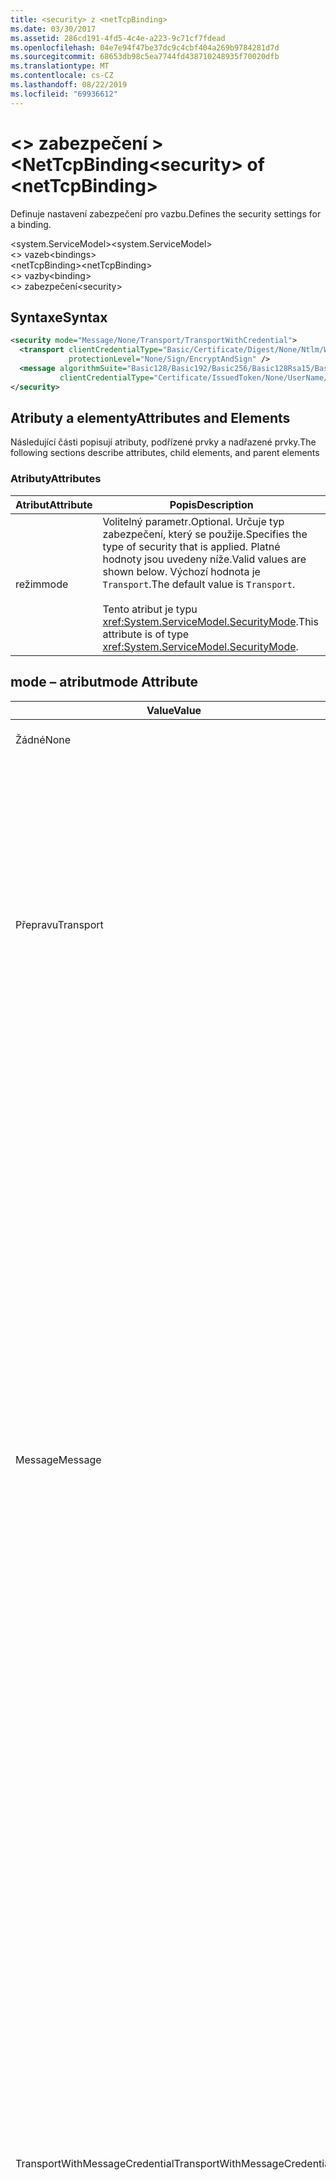 ```yaml
---
title: <security> z <netTcpBinding>
ms.date: 03/30/2017
ms.assetid: 286cd191-4fd5-4c4e-a223-9c71cf7fdead
ms.openlocfilehash: 04e7e94f47be37dc9c4cbf404a269b9784281d7d
ms.sourcegitcommit: 68653db98c5ea7744fd438710248935f70020dfb
ms.translationtype: MT
ms.contentlocale: cs-CZ
ms.lasthandoff: 08/22/2019
ms.locfileid: "69936612"
---
```

# <a name="security-of-nettcpbinding"></a><span data-ttu-id="967fd-102">\<> zabezpečení > \<NetTcpBinding</span><span class="sxs-lookup"><span data-stu-id="967fd-102">\<security> of \<netTcpBinding></span></span>
<span data-ttu-id="967fd-103">Definuje nastavení zabezpečení pro vazbu.</span><span class="sxs-lookup"><span data-stu-id="967fd-103">Defines the security settings for a binding.</span></span>  
  
 <span data-ttu-id="967fd-104">\<system.ServiceModel></span><span class="sxs-lookup"><span data-stu-id="967fd-104">\<system.ServiceModel></span></span>  
<span data-ttu-id="967fd-105">\<> vazeb</span><span class="sxs-lookup"><span data-stu-id="967fd-105">\<bindings></span></span>  
<span data-ttu-id="967fd-106">\<netTcpBinding></span><span class="sxs-lookup"><span data-stu-id="967fd-106">\<netTcpBinding></span></span>  
<span data-ttu-id="967fd-107">\<> vazby</span><span class="sxs-lookup"><span data-stu-id="967fd-107">\<binding></span></span>  
<span data-ttu-id="967fd-108">\<> zabezpečení</span><span class="sxs-lookup"><span data-stu-id="967fd-108">\<security></span></span>  
  
## <a name="syntax"></a><span data-ttu-id="967fd-109">Syntaxe</span><span class="sxs-lookup"><span data-stu-id="967fd-109">Syntax</span></span>  
  
```xml  
<security mode="Message/None/Transport/TransportWithCredential">
  <transport clientCredentialType="Basic/Certificate/Digest/None/Ntlm/Windows"
             protectionLevel="None/Sign/EncryptAndSign" />
  <message algorithmSuite="Basic128/Basic192/Basic256/Basic128Rsa15/Basic256Rsa15/TripleDes/TripleDesRsa15/Basic128Sha256/Basic192Sha256/TripleDesSha256/Basic128Sha256Rsa15/Basic192Sha256Rsa15/Basic256Sha256Rsa15/TripleDesSha256Rsa15"
           clientCredentialType="Certificate/IssuedToken/None/UserName/Windows" />
</security>
```  
  
## <a name="attributes-and-elements"></a><span data-ttu-id="967fd-110">Atributy a elementy</span><span class="sxs-lookup"><span data-stu-id="967fd-110">Attributes and Elements</span></span>  
 <span data-ttu-id="967fd-111">Následující části popisují atributy, podřízené prvky a nadřazené prvky.</span><span class="sxs-lookup"><span data-stu-id="967fd-111">The following sections describe attributes, child elements, and parent elements</span></span>  
  
### <a name="attributes"></a><span data-ttu-id="967fd-112">Atributy</span><span class="sxs-lookup"><span data-stu-id="967fd-112">Attributes</span></span>  
  
|<span data-ttu-id="967fd-113">Atribut</span><span class="sxs-lookup"><span data-stu-id="967fd-113">Attribute</span></span>|<span data-ttu-id="967fd-114">Popis</span><span class="sxs-lookup"><span data-stu-id="967fd-114">Description</span></span>|  
|---------------|-----------------|  
|<span data-ttu-id="967fd-115">režim</span><span class="sxs-lookup"><span data-stu-id="967fd-115">mode</span></span>|<span data-ttu-id="967fd-116">Volitelný parametr.</span><span class="sxs-lookup"><span data-stu-id="967fd-116">Optional.</span></span> <span data-ttu-id="967fd-117">Určuje typ zabezpečení, který se použije.</span><span class="sxs-lookup"><span data-stu-id="967fd-117">Specifies the type of security that is applied.</span></span> <span data-ttu-id="967fd-118">Platné hodnoty jsou uvedeny níže.</span><span class="sxs-lookup"><span data-stu-id="967fd-118">Valid values are shown below.</span></span> <span data-ttu-id="967fd-119">Výchozí hodnota je `Transport`.</span><span class="sxs-lookup"><span data-stu-id="967fd-119">The default value is `Transport`.</span></span><br /><br /> <span data-ttu-id="967fd-120">Tento atribut je typu <xref:System.ServiceModel.SecurityMode>.</span><span class="sxs-lookup"><span data-stu-id="967fd-120">This attribute is of type <xref:System.ServiceModel.SecurityMode>.</span></span>|  
  
## <a name="mode-attribute"></a><span data-ttu-id="967fd-121">mode – atribut</span><span class="sxs-lookup"><span data-stu-id="967fd-121">mode Attribute</span></span>  
  
|<span data-ttu-id="967fd-122">Value</span><span class="sxs-lookup"><span data-stu-id="967fd-122">Value</span></span>|<span data-ttu-id="967fd-123">Popis</span><span class="sxs-lookup"><span data-stu-id="967fd-123">Description</span></span>|  
|-----------|-----------------|  
|<span data-ttu-id="967fd-124">Žádné</span><span class="sxs-lookup"><span data-stu-id="967fd-124">None</span></span>|<span data-ttu-id="967fd-125">Zabezpečení je zakázané.</span><span class="sxs-lookup"><span data-stu-id="967fd-125">Security is disabled.</span></span>|  
|<span data-ttu-id="967fd-126">Přepravu</span><span class="sxs-lookup"><span data-stu-id="967fd-126">Transport</span></span>|<span data-ttu-id="967fd-127">Zabezpečení přenosu se zajišťuje pomocí protokolu TLS přes TCP nebo SPNego.</span><span class="sxs-lookup"><span data-stu-id="967fd-127">Transport security is provided using TLS over TCP or SPNego.</span></span> <span data-ttu-id="967fd-128">Je možné, že služba bude muset být nakonfigurovaná s certifikáty SSL.</span><span class="sxs-lookup"><span data-stu-id="967fd-128">The service may need to be configured with SSL certificates.</span></span> <span data-ttu-id="967fd-129">Úroveň ochrany je možné řídit pomocí tohoto režimu.</span><span class="sxs-lookup"><span data-stu-id="967fd-129">It is possible to control the protection level with this mode.</span></span>|  
|<span data-ttu-id="967fd-130">Message</span><span class="sxs-lookup"><span data-stu-id="967fd-130">Message</span></span>|<span data-ttu-id="967fd-131">Zabezpečení je k dispozici pomocí protokolu SOAP Message Security.</span><span class="sxs-lookup"><span data-stu-id="967fd-131">Security is provided using SOAP message security.</span></span> <span data-ttu-id="967fd-132">Ve výchozím nastavení je tělo protokolu SOAP šifrované a podepsané.</span><span class="sxs-lookup"><span data-stu-id="967fd-132">By default, the SOAP body is encrypted and signed.</span></span> <span data-ttu-id="967fd-133">Tento režim nabízí celou řadu funkcí, například zda jsou přihlašovací údaje služby k dispozici na klientovi mimo IP síť, Sada algoritmů, která se má použít, a úroveň ochrany, která se má použít pro tělo zprávy.</span><span class="sxs-lookup"><span data-stu-id="967fd-133">This mode offers a variety of features, such as whether the service credentials are available at the client out of band, the algorithm suite to use, and what level of protection to apply to the message body.</span></span> <span data-ttu-id="967fd-134">Ověřování klienta se provádí jednou pro každou relaci a výsledky ověřování se ukládají do mezipaměti po dobu trvání relace.</span><span class="sxs-lookup"><span data-stu-id="967fd-134">Client authentication is performed once per session and the results of authentication are cached for the duration of the session.</span></span>|  
|<span data-ttu-id="967fd-135">TransportWithMessageCredential</span><span class="sxs-lookup"><span data-stu-id="967fd-135">TransportWithMessageCredential</span></span>|<span data-ttu-id="967fd-136">Zabezpečení přenosu se zapojí se zabezpečením zpráv.</span><span class="sxs-lookup"><span data-stu-id="967fd-136">Transport security is coupled with message security.</span></span> <span data-ttu-id="967fd-137">Zabezpečení přenosu je zajišťováno protokolem TLS přes TCP nebo SPNego a zajišťuje integritu, důvěrnost a ověřování serveru.</span><span class="sxs-lookup"><span data-stu-id="967fd-137">Transport security is provided by TLS over TCP, or SPNego, and ensures integrity, confidentiality, and server authentication.</span></span> <span data-ttu-id="967fd-138">Zabezpečení zpráv SOAP poskytuje ověřování klientů.</span><span class="sxs-lookup"><span data-stu-id="967fd-138">SOAP message security provides client authentication.</span></span> <span data-ttu-id="967fd-139">Ve výchozím nastavení se ověřování klientů provádí jednou pro každou relaci a výsledky ověřování jsou ukládány do mezipaměti po dobu trvání relace.</span><span class="sxs-lookup"><span data-stu-id="967fd-139">By default, client authentication is performed once per session and the results of authentication are cached for the duration of the session.</span></span>|  
  
### <a name="child-elements"></a><span data-ttu-id="967fd-140">Podřízené elementy</span><span class="sxs-lookup"><span data-stu-id="967fd-140">Child Elements</span></span>  
  
|<span data-ttu-id="967fd-141">Prvek</span><span class="sxs-lookup"><span data-stu-id="967fd-141">Element</span></span>|<span data-ttu-id="967fd-142">Popis</span><span class="sxs-lookup"><span data-stu-id="967fd-142">Description</span></span>|  
|-------------|-----------------|  
|[<span data-ttu-id="967fd-143">\<> přenosu</span><span class="sxs-lookup"><span data-stu-id="967fd-143">\<transport></span></span>](transport-of-nettcpbinding.md)|<span data-ttu-id="967fd-144">Definuje nastavení zabezpečení pro přenos.</span><span class="sxs-lookup"><span data-stu-id="967fd-144">Defines the security settings for the transport.</span></span> <span data-ttu-id="967fd-145">Tento prvek je typu <xref:System.ServiceModel.Configuration.TcpTransportSecurityElement>.</span><span class="sxs-lookup"><span data-stu-id="967fd-145">This element is of type <xref:System.ServiceModel.Configuration.TcpTransportSecurityElement>.</span></span>|  
|[<span data-ttu-id="967fd-146">\<> zprávy</span><span class="sxs-lookup"><span data-stu-id="967fd-146">\<message></span></span>](message-element-of-nettcpbinding.md)|<span data-ttu-id="967fd-147">Definuje nastavení zabezpečení zprávy.</span><span class="sxs-lookup"><span data-stu-id="967fd-147">Defines the security settings for the message.</span></span> <span data-ttu-id="967fd-148">Tento prvek je typu <xref:System.ServiceModel.Configuration.MessageSecurityOverTcpElement>.</span><span class="sxs-lookup"><span data-stu-id="967fd-148">This element is of type <xref:System.ServiceModel.Configuration.MessageSecurityOverTcpElement>.</span></span>|  
  
### <a name="parent-elements"></a><span data-ttu-id="967fd-149">Nadřazené elementy</span><span class="sxs-lookup"><span data-stu-id="967fd-149">Parent Elements</span></span>  
  
|<span data-ttu-id="967fd-150">Prvek</span><span class="sxs-lookup"><span data-stu-id="967fd-150">Element</span></span>|<span data-ttu-id="967fd-151">Popis</span><span class="sxs-lookup"><span data-stu-id="967fd-151">Description</span></span>|  
|-------------|-----------------|  
|<span data-ttu-id="967fd-152">vazba</span><span class="sxs-lookup"><span data-stu-id="967fd-152">binding</span></span>|<span data-ttu-id="967fd-153">[ Prvek\<vazby > NetTcpBinding](nettcpbinding.md).</span><span class="sxs-lookup"><span data-stu-id="967fd-153">The binding element of the [\<netTcpBinding>](nettcpbinding.md).</span></span>|  
  
## <a name="remarks"></a><span data-ttu-id="967fd-154">Poznámky</span><span class="sxs-lookup"><span data-stu-id="967fd-154">Remarks</span></span>  
 <span data-ttu-id="967fd-155">Každá ze standardních vazeb poskytuje parametry pro řízení požadavků na zabezpečení přenosu.</span><span class="sxs-lookup"><span data-stu-id="967fd-155">Each of the standard bindings provides parameters for controlling the transfer security requirements.</span></span> <span data-ttu-id="967fd-156">Mezi tyto parametry obvykle patří režim zabezpečení, který určuje, jestli se používá zabezpečení na úrovni zprávy nebo přenosu, a volba typu přihlašovacích údajů klienta.</span><span class="sxs-lookup"><span data-stu-id="967fd-156">These parameters typically include the security mode that specified whether message-level or transport-level security is used and the choice of client credential type.</span></span> <span data-ttu-id="967fd-157">V závislosti na výběru možností, které jsou k dispozici, je zásobník kanálů vytvořen s odpovídajícím zabezpečením.</span><span class="sxs-lookup"><span data-stu-id="967fd-157">Based on the choice of options these parameters present, a channel stack is constructed with appropriate security.</span></span>  
  
 <span data-ttu-id="967fd-158">Vazby poskytnuté systémem, které poskytuje Windows Communication Foundation (WCF), jsou sady navržené tak, aby splňovaly některé z nejběžnějších požadavků na scénář.</span><span class="sxs-lookup"><span data-stu-id="967fd-158">The system-provided bindings supplied by Windows Communication Foundation (WCF) are a set designed to meet some of the most common scenario requirements.</span></span> <span data-ttu-id="967fd-159">Každá z těchto vazeb umožňuje specifikaci požadavků zabezpečení pro některé konkrétní cílené scénáře.</span><span class="sxs-lookup"><span data-stu-id="967fd-159">Each of these bindings allows the specification of security requirements for some specific targeted scenarios.</span></span>  
  
 <span data-ttu-id="967fd-160">Tento prvek konfigurace poskytuje specifikace zabezpečení pro `netTcpBinding`.</span><span class="sxs-lookup"><span data-stu-id="967fd-160">This configuration element provides the security specifications for `netTcpBinding`.</span></span> <span data-ttu-id="967fd-161">Toto je zabezpečená, spolehlivá a optimalizovaná vazba vhodná pro komunikaci mezi počítači.</span><span class="sxs-lookup"><span data-stu-id="967fd-161">This is a secure, reliable, optimized binding suitable for cross-machine communication.</span></span> <span data-ttu-id="967fd-162">Ve výchozím nastavení vygeneruje komunikační zásobník za běhu podporující protokol TCP pro doručování zpráv a zabezpečení systému Windows pro zabezpečení a ověřování zpráv, WS-ReliableMessaging pro zajištění spolehlivosti a kódování binárních zpráv.</span><span class="sxs-lookup"><span data-stu-id="967fd-162">By default it generates a runtime communication stack supporting TCP for message delivery and Windows Security for message security and authentication, WS-ReliableMessaging for reliability, and binary message encoding.</span></span>  
  
## <a name="see-also"></a><span data-ttu-id="967fd-163">Viz také:</span><span class="sxs-lookup"><span data-stu-id="967fd-163">See also</span></span>

- <xref:System.ServiceModel.NetTcpSecurity>
- <xref:System.ServiceModel.NetTcpBinding.Security%2A>
- <xref:System.ServiceModel.Configuration.NetTcpBindingElement.Security%2A>
- <xref:System.ServiceModel.Configuration.NetTcpSecurityElement>
- [<span data-ttu-id="967fd-164">Zabezpečení služeb a klientů</span><span class="sxs-lookup"><span data-stu-id="967fd-164">Securing Services and Clients</span></span>](../../../wcf/feature-details/securing-services-and-clients.md)
- [<span data-ttu-id="967fd-165">Vazby</span><span class="sxs-lookup"><span data-stu-id="967fd-165">Bindings</span></span>](../../../wcf/bindings.md)
- [<span data-ttu-id="967fd-166">Konfigurace vazeb poskytovaných systémem</span><span class="sxs-lookup"><span data-stu-id="967fd-166">Configuring System-Provided Bindings</span></span>](../../../wcf/feature-details/configuring-system-provided-bindings.md)
- [<span data-ttu-id="967fd-167">Používání vazeb ke konfiguraci služeb a klientů</span><span class="sxs-lookup"><span data-stu-id="967fd-167">Using Bindings to Configure Services and Clients</span></span>](../../../wcf/using-bindings-to-configure-services-and-clients.md)
- [<span data-ttu-id="967fd-168">\<> vazby</span><span class="sxs-lookup"><span data-stu-id="967fd-168">\<binding></span></span>](../../../misc/binding.md)
